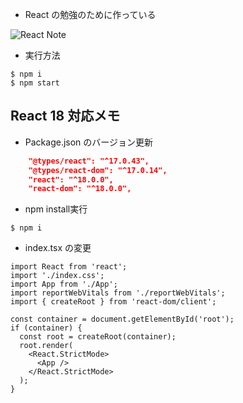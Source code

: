 - React の勉強のために作っている

![React Note](https://i.imgur.com/mMALN87.png)

- 実行方法

```shell
$ npm i
$ npm start
```

## React 18 対応メモ

- Package.json のバージョン更新

```json
    "@types/react": "^17.0.43",
    "@types/react-dom": "^17.0.14",
    "react": "^18.0.0",
    "react-dom": "^18.0.0",
```

* npm install実行

```shell
$ npm i
```

- index.tsx の変更

```tsx
import React from 'react';
import './index.css';
import App from './App';
import reportWebVitals from './reportWebVitals';
import { createRoot } from 'react-dom/client';

const container = document.getElementById('root');
if (container) {
  const root = createRoot(container);
  root.render(
    <React.StrictMode>
      <App />
    </React.StrictMode>
  );
}
```
